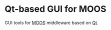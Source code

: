 Qt-based GUI for MOOS
=====================

GUI tools for [MOOS](https://github.com/themoos/core-moos) middleware based on [Qt](http://qt.io/).
